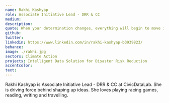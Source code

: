 ```yaml
---
name: Rakhi Kashyap
role: Associate Initiative Lead - DRR & CC
medium:
description:
quote: When your determination changes, everything will begin to move in the direction you desire. Dr. Daisaku Ikeda
github:
twitter:
linkedin: https://www.linkedin.com/in/rakhi-kashyap-b3939823/
behance:
image: ./rakhi.jpg
sectors: Climate Action
projects: Intelligent Data Solution for Disaster Risk Reduction
accentcolor:
text: 
---
```

Rakhi Kashyap is Associate Initiative Lead - DRR & CC at CivicDataLab. She is driving force behind shaping up ideas. She loves playing racing games, reading, writing and travelling.